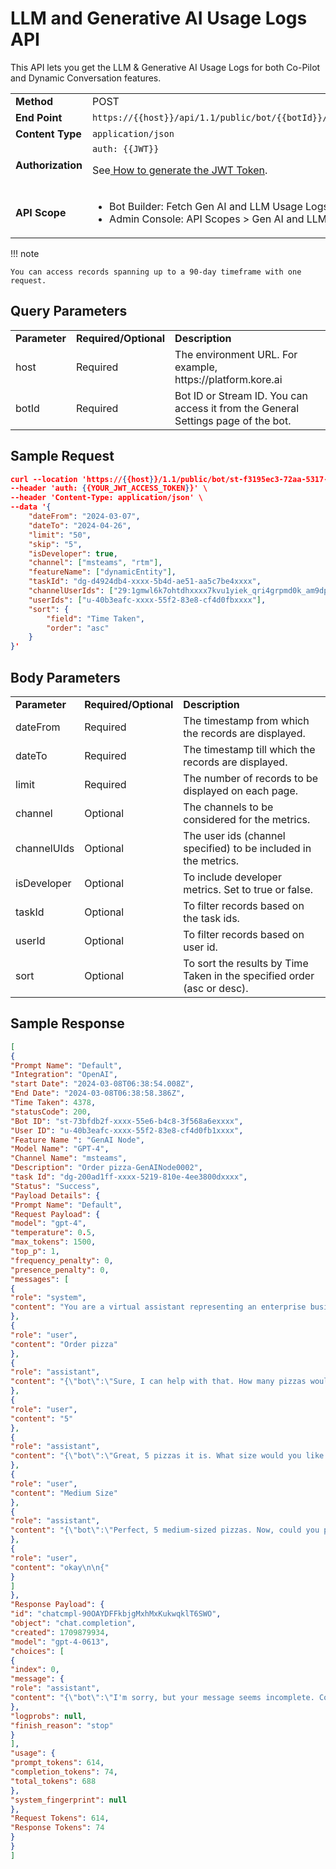 


# LLM and Generative AI Usage Logs API

	

		

			

This API lets you get the LLM & Generative AI Usage Logs for both Co-Pilot and Dynamic Conversation features.


<table>
  <tr>
   <td><strong>Method</strong>
   </td>
   <td>POST
   </td>
  </tr>
  <tr>
   <td><strong>End Point</strong>
   </td>
   <td><code>https://{{host}}/api/1.1/public/bot/{{botId}}/getLLMUsageLogs</code>
   </td>
  </tr>
  <tr>
   <td><strong>Content Type</strong>
   </td>
   <td><code>application/json</code>
   </td>
  </tr>
  <tr>
   <td><strong>Authorization</strong>
   </td>
   <td><code>auth: {{JWT}}</code>
<p>
See<a href="../api-introduction/#generating-the-jwt-token"> How to generate the JWT Token</a>.
   </td>
  </tr>
  <tr>
   <td><strong>API Scope</strong>
   </td>
   <td>
<ul>

<li>Bot Builder: Fetch Gen AI and LLM Usage Logs

<li>Admin Console: API Scopes > Gen AI and LLM Usage Logs
</li>
</ul>
   </td>
  </tr>
</table>


!!! note

    You can access records spanning up to a 90-day timeframe with one request.


## Query Parameters


<table>
  <tr>
   <td><strong>Parameter</strong>
   </td>
   <td><strong>Required/Optional</strong>
   </td>
   <td><strong>Description</strong>
   </td>
  </tr>
  <tr>
   <td>host
   </td>
   <td>Required
   </td>
   <td>The environment URL. For example, https://platform.kore.ai
   </td>
  </tr>
  <tr>
   <td>botId
   </td>
   <td>Required
   </td>
   <td>Bot ID or Stream ID. You can access it from the General Settings page of the bot.
   </td>
  </tr>
</table>



## Sample Request

```json
curl --location 'https://{{host}}/1.1/public/bot/st-f3195ec3-72aa-5317-92/getLLMUsageLogs' \
--header 'auth: {{YOUR_JWT_ACCESS_TOKEN}}' \
--header 'Content-Type: application/json' \
--data '{
    "dateFrom": "2024-03-07",
    "dateTo": "2024-04-26",
    "limit": "50",
    "skip": "5",
    "isDeveloper": true,
    "channel": ["msteams", "rtm"],
    "featureName": ["dynamicEntity"],
    "taskId": "dg-d4924db4-xxxx-5b4d-ae51-aa5c7be4xxxx",
    "channelUserIds": ["29:1gmwl6k7ohtdhxxxx7kvu1yiek_qri4grpmd0k_am9dpzwttw"],
    "userIds": ["u-40b3eafc-xxxx-55f2-83e8-cf4d0fbxxxx"],
    "sort": {
        "field": "Time Taken",
        "order": "asc"
    }
}'
```


## Body Parameters


<table>
  <tr>
   <td><strong>Parameter</strong>
   </td>
   <td><strong>Required/Optional</strong>
   </td>
   <td><strong>Description</strong>
   </td>
  </tr>
  <tr>
   <td>dateFrom
   </td>
   <td>Required
   </td>
   <td>The timestamp from which the records are displayed.
   </td>
  </tr>
  <tr>
   <td>dateTo
   </td>
   <td>Required
   </td>
   <td>The timestamp till which the records are displayed.
   </td>
  </tr>
  <tr>
   <td>limit
   </td>
   <td>Required
   </td>
   <td>The number of records to be displayed on each page.
   </td>
  </tr>
  <tr>
   <td>channel
   </td>
   <td>Optional
   </td>
   <td>The channels to be considered for the metrics.
   </td>
  </tr>
  <tr>
   <td>channelUIds
   </td>
   <td>Optional
   </td>
   <td>The user ids (channel specified) to be included in the metrics.
   </td>
  </tr>
  <tr>
   <td>isDeveloper
   </td>
   <td>Optional
   </td>
   <td>To include developer metrics. Set to true or false.
   </td>
  </tr>
  <tr>
   <td>taskId
   </td>
   <td>Optional
   </td>
   <td>To filter records based on the task ids.
   </td>
  </tr>
  <tr>
   <td>userId
   </td>
   <td>Optional
   </td>
   <td>To filter records based on user id.
   </td>
  </tr>
  <tr>
   <td>sort
   </td>
   <td>Optional
   </td>
   <td>To sort the results by Time Taken in the specified order (asc or desc).
   </td>
  </tr>
</table>



## Sample Response

```json
[
{
"Prompt Name": "Default",
"Integration": "OpenAI",
"start Date": "2024-03-08T06:38:54.008Z",
"End Date": "2024-03-08T06:38:58.386Z",
"Time Taken": 4378,
"statusCode": 200,
"Bot ID": "st-73bfdb2f-xxxx-55e6-b4c8-3f568a6exxxx",
"User ID": "u-40b3eafc-xxxx-55f2-83e8-cf4d0fb1xxxx",
"Feature Name ": "GenAI Node",
"Model Name": "GPT-4",
"Channel Name": "msteams",
"Description": "Order pizza-GenAINode0002",
"task Id": "dg-200ad1ff-xxxx-5219-810e-4ee3800dxxxx",
"Status": "Success",
"Payload Details": {
"Prompt Name": "Default",
"Request Payload": {
"model": "gpt-4",
"temperature": 0.5,
"max_tokens": 1500,
"top_p": 1,
"frequency_penalty": 0,
"presence_penalty": 0,
"messages": [
{
"role": "system",
"content": "You are a virtual assistant representing an enterprise business, and so you have to act professionally at all times. You do not participate or respond to any abusive language or indulge in any conversation that does not represent enterprise business.\nAct like pizza ordering site. For the instructions that the user provides, you have to process the instructions. Here are the rules that you are supposed to follow: \nRule 0:\n Each pizza can only have maximum of 3 toppings \nRule 1:\n List of entities you need to capture from user are number of pizzas, toppings and size.. You need to capture all these entitites. \nRule 2:\n Capture entities from the user and the conversation history. \nRule 3:\n Collect the unfulfilled entities or check if the user wants to update a collected entity. \nRule 4:\n If user has provided the required value for any of the required entities, then do not prompt for it again. \nRule 5:\n Generate appropriate prompt to the end user to collect the information for the unfulfilled entities. \nRule 6:\n In the output return JSON must containing {\"bot\"://next prompt , \"analysis\"://Summarization of the entire conversation with all details.,\"entities\"://array of objects,\"conv_status\"://The status of the conversation. \"ongoing\" or \"ended\".} \nRule 7:\n When returning the result return a json, stringified and formatting removed. \nRule 8:\n Once all the entities details are captured generate conv_status as 'ended'. When the flow is to be continued, generate conv_status as 'ongoing'  \nRule 9:\n Keep the prompts and messages voice friendly. \nRule 10:\n If there are mutiple entities, return entitites in format of array of objects. Where each object is entity key values pairs. \nRule 11:\n Ignore any out of topic user/assistant conversations and always collect ALL the mentioned entities. \n\n "
},
{
"role": "user",
"content": "Order pizza"
},
{
"role": "assistant",
"content": "{\"bot\":\"Sure, I can help with that. How many pizzas would you like to order?\",\"analysis\":\"The user initiated the pizza ordering process but didn't provide any details.\",\"entities\":[],\"conv_status\":\"ongoing\"}"
},
{
"role": "user",
"content": "5"
},
{
"role": "assistant",
"content": "{\"bot\":\"Great, 5 pizzas it is. What size would you like these pizzas to be?\",\"analysis\":\"The user has ordered 5 pizzas but has not specified the size or toppings.\",\"entities\":[{\"number_of_pizzas\":\"5\"}],\"conv_status\":\"ongoing\"}"
},
{
"role": "user",
"content": "Medium Size"
},
{
"role": "assistant",
"content": "{\"bot\":\"Perfect, 5 medium-sized pizzas. Now, could you please specify the toppings for your pizzas? Remember, each pizza can have a maximum of 3 toppings.\",\"analysis\":\"The user has ordered 5 medium-sized pizzas but has not specified the toppings.\",\"entities\":[{\"number_of_pizzas\":\"5\"},{\"size\":\"Medium\"}],\"conv_status\":\"ongoing\"}"
},
{
"role": "user",
"content": "okay\n\n{"
}
]
},
"Response Payload": {
"id": "chatcmpl-90OAYDFFkbjgMxhMxKukwqklT6SWO",
"object": "chat.completion",
"created": 1709879934,
"model": "gpt-4-0613",
"choices": [
{
"index": 0,
"message": {
"role": "assistant",
"content": "{\"bot\":\"I'm sorry, but your message seems incomplete. Could you please specify the toppings for your pizzas? Remember, each pizza can have a maximum of 3 toppings.\",\"analysis\":\"The user's response was incomplete. The toppings for the pizzas are still needed.\",\"entities\":[{\"number_of_pizzas\":\"5\"},{\"size\":\"Medium\"}],\"conv_status\":\"ongoing\"}"
},
"logprobs": null,
"finish_reason": "stop"
}
],
"usage": {
"prompt_tokens": 614,
"completion_tokens": 74,
"total_tokens": 688
},
"system_fingerprint": null
},
"Request Tokens": 614,
"Response Tokens": 74
}
}
]
```